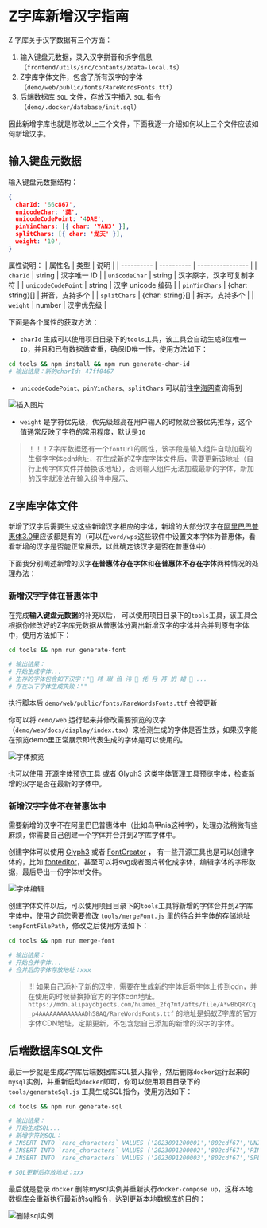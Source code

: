 # Z字库新增汉字指南

Z 字库关于汉字数据有三个方面：

1. 输入键盘元数据，录入汉字拼音和拆字信息 （`frontend/utils/src/contants/zdata-local.ts`）
2. Z字库字体文件，包含了所有汉字的字体 （`demo/web/public/fonts/RareWordsFonts.ttf`）
3. 后端数据库 `SQL` 文件，存放汉字插入 `SQL` 指令 （`demo/.docker/database/init.sql`）

因此新增字库也就是修改以上三个文件，下面我逐一介绍如何以上三个文件应该如何新增汉字。

## 输入键盘元数据

输入键盘元数据结构：

```json
{
  charId: '66c867',
  unicodeChar: '䶮',
  unicodeCodePoint: '4DAE',
  pinYinChars: [{ char: 'YAN3' }],
  splitChars: [{ char: '龙天' }],
  weight: '10',
}
```

属性说明：
| 属性名 | 类型 | 说明 |
| ---------- | ---------- | ---------------- |
| `charId` | string | 汉字唯一 ID |
| `unicodeChar` | string | 汉字原字，汉字可复制字符 |
| `unicodeCodePoint` | string | 汉字 unicode 编码 |
| `pinYinChars` | {char: string}[] | 拼音，支持多个 |
| `splitChars` | {char: string}[] | 拆字，支持多个 |
| `weight` | number | 汉字优先级 |

下面是各个属性的获取方法：

+ `charId` 生成可以使用项目目录下的`tools`工具，该工具会自动生成8位唯一`ID`，并且和已有数据做查重，确保ID唯一性，使用方法如下：

```bash
cd tools && npm install && npm run generate-char-id
# 输出结果：新的charId: 47ff0467
```
+ `unicodeCodePoint、pinYinChars、splitChars` 可以前往[字海网](http://www.yedict.com/)查询得到

![插入图片](https://mdn.alipayobjects.com/huamei_2fq7mt/afts/img/A*0zzHTqBj1xMAAAAAAAAAAAAADh58AQ/original)

+ `weight` 是字符优先级，优先级越高在用户输入的时候就会被优先推荐，这个值通常反映了字符的常用程度，默认是`10`


> ！！！Z字库数据还有一个`fontUrl`的属性，该字段是输入组件自动加载的生僻字字体cdn地址，在生成新的Z字库字体文件后，需要更新该地址（自行上传字体文件并替换该地址），否则输入组件无法加载最新的字体，新加的汉字就没法在输入组件中展示、

## Z字库字体文件
新增了汉字后需要生成这些新增汉字相应的字体，新增的大部分汉字在[阿里巴巴普惠体3.0](https://fonts.alibabagroup.com/#/font)里应该都是有的（可以在`word/wps`这些软件中设置文本字体为普惠体，看看新增的汉字是否能正常展示，以此确定该汉字是否在普惠体中）.

下面我分别阐述新增的汉字**在普惠体存在字体**和**在普惠体不存在字体**两种情况的处理办法：

### 新增汉字字体在普惠体中
在完成**输入键盘元数据**的补充以后， 可以使用项目目录下的`tools`工具，该工具会根据你修改好的Z字库元数据从普惠体分离出新增汉字的字体并合并到原有字体中，使用方法如下：
```bash
cd tools && npm run generate-font

# 输出结果：
# 开始生成字体...
# 生存的字体包含如下汉字："𮧵 𬀩 𤩽 㑇 𣲗 𰵞 𠇔 冄 䒟 𡛓 𡝗 𪻐 ...
# 存在以下字体生成失败：""
```
执行脚本后 `demo/web/public/fonts/RareWordsFonts.ttf` 会被更新

你可以将 `demo/web` 运行起来并修改需要预览的汉字（`demo/web/docs/display/index.tsx`）来检测生成的字体是否生效，如果汉字能在预览demo里正常展示即代表生成的字体是可以使用的。

![字体预览](https://mdn.alipayobjects.com/huamei_2fq7mt/afts/img/A*pGqiQq6I6j4AAAAAAAAAAAAADh58AQ/original)

也可以使用 [开源字体预览工具](http://blog.luckly-mjw.cn/tool-show/iconfont-preview/index.html) 或者 [Glyph3](https://glyphsapp.com/buy) 这类字体管理工具预览字体，检查新增的汉字是否在最新的字体中。


### 新增汉字字体不在普惠体中
需要新增的汉字不在阿里巴巴普惠体中（比如鸟甲nia这种字），处理办法稍微有些麻烦，你需要自己创建一个字体并合并到Z字库字体中。

创建字体可以使用 [Glyph3](https://glyphsapp.com/buy) 或者 [FontCreator](https://www.high-logic.com/font-editor/fontcreator) ，
有一些开源工具也是可以创建字体的，比如 [fonteditor](https://github.com/ecomfe/fonteditor)，甚至可以将svg或者图片转化成字体，编辑字体的字形数据，最后导出一份字体ttf文件。

![字体编辑](https://mdn.alipayobjects.com/huamei_2fq7mt/afts/img/A*PU60TpUkjg8AAAAAAAAAAAAADh58AQ/original)

创建字体文件以后，可以使用项目目录下的`tools`工具将新增的字体合并到Z字库字体中，使用之前您需要修改 `tools/mergeFont.js` 里的待合并字体的存储地址 `tempFontFilePath`，修改之后使用方法如下：
```bash
cd tools && npm run merge-font

# 输出结果：
# 开始合并字体...
# 合并后的字体存放地址：xxx
```

> !!! 如果自己添补了新的汉字，需要在生成新的字体后将字体上传到cdn，并在使用的时候替换掉官方的字体cdn地址。
> `https://mdn.alipayobjects.com/huamei_2fq7mt/afts/file/A*wBbQRYCq_p4AAAAAAAAAAAAADh58AQ/RareWordsFonts.ttf` 的地址是蚂蚁Z字库的官方字体CDN地址，定期更新，不包含您自己添加的新增的汉字的字体。

## 后端数据库SQL文件

最后一步就是生成Z字库后端数据库SQL插入指令，然后删除`docker`运行起来的`mysql`实例，并重新启动`docker`即可，你可以使用项目目录下的 `tools/generateSql.js` 工具生成SQL指令，使用方法如下：
```bash
cd tools && npm run generate-sql

# 输出结果：
# 开始生成SQL...
# 新增字符的SQL：
# INSERT INTO `rare_characters` VALUES ('2023091200001','802cdf67','UNICODE','𫰠','2BC20','undefined','','','','10','"{""ncr_code_hex"":""2BC20""}"',2023-09-12 16:19:38.975,2023-09-12 16:19:38.975);
# INSERT INTO `rare_characters` VALUES ('2023091200002','802cdf67','PINYIN','DANG','','','1','','','10','',2023-09-12 16:19:38.975,2023-09-12 16:19:38.975);
# INSERT INTO `rare_characters` VALUES ('2023091200003','802cdf67','SPLIT','女当','','','','','','10','',2023-09-12 16:19:38.975,2023-09-12 16:19:38.975);

# SQL更新后存放地址：xxx
```

最后就是登录 `docker` 删除mysql实例并重新执行`docker-compose up`，这样本地数据库会重新执行最新的sql指令，达到更新本地数据库的目的：

![删除sql实例](https://mdn.alipayobjects.com/huamei_seif62/afts/img/A*BBwfTrquJXAAAAAAAAAAAAAADh18AQ/original)

